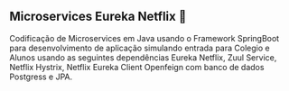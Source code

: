 ## Microservices Eureka Netflix 🚀

Codificação de Microservices em Java usando o Framework SpringBoot para desenvolvimento de aplicação simulando entrada para Colegio e Alunos usando as seguintes dependências Eureka Netflix, Zuul Service, Netflix Hystrix, Netflix Eureka Client Openfeign com banco de dados Postgress e JPA.
